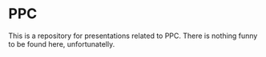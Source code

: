 # PPC

This is a repository for presentations related to PPC. There is nothing funny to be found here, unfortunatelly.